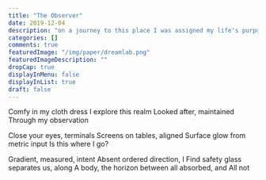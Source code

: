 ```yaml
---
title: "The Observer"
date: 2019-12-04
description: "on a journey to this place I was assigned my life's purpose, on the other side"
categories: []
comments: true
featuredImage: "/img/paper/dreamlab.png"
featuredImageDescription: ""
dropCap: true
displayInMenu: false
displayInList: true
draft: false
---
```


Comfy in my cloth dress
I explore this realm
Looked after, maintained
Through my observation

Close your eyes, terminals
Screens on tables, aligned
Surface glow from metric input
Is this where I go?

Gradient, measured, intent
Absent ordered direction, I
Find safety glass separates us, along
A body, the horizon 
between all absorbed, and
All not
